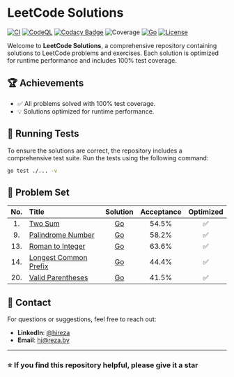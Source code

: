 # LeetCode Solutions

[![CI](https://github.com/hireza/leetcode/workflows/CI/badge.svg)](https://github.com/hireza/leetcode/actions?query=workflow%3ACI)
[![CodeQL](https://github.com/hireza/leetcode/workflows/CodeQL/badge.svg)](https://github.com/hireza/leetcode/actions?query=workflow%3ACodeQL)
[![Codacy Badge](https://app.codacy.com/project/badge/Grade/72bcd76eb96f4d91a7d1d9cc5ebced55)](https://app.codacy.com/gh/hireza/leetcode/dashboard?utm_source=gh&utm_medium=referral&utm_content=&utm_campaign=Badge_grade)
![Coverage](https://img.shields.io/badge/Coverage-100.0%25-brightgreen)
[![Go](https://img.shields.io/github/go-mod/go-version/hireza/leetcode)](https://github.com/hireza/leetcode)
[![License](https://img.shields.io/github/license/hireza/leetcode)](https://github.com/hireza/leetcode)

Welcome to **LeetCode Solutions**, a comprehensive repository containing solutions to LeetCode problems and exercises. Each solution is optimized for runtime performance and includes 100% test coverage.

## 🏆 Achievements

- ✅ All problems solved with 100% test coverage.
- 💡 Solutions optimized for runtime performance.

## 🧪 Running Tests

To ensure the solutions are correct, the repository includes a comprehensive test suite. Run the tests using the following command:

```bash
go test ./... -v
```

## 📁 Problem Set

| No. | Title                                                                        |                                          Solution                                          | Acceptance | Optimized |
| :-: | :--------------------------------------------------------------------------- | :----------------------------------------------------------------------------------------: | :--------: | :-------: |
| 1.  | [Two Sum](https://leetcode.com/problems/two-sum)                             |        [Go](https://github.com/hireza/leetcode/tree/main/Problem-Set/00001-Two-Sum)        |   54.5%    |    ✅     |
| 9.  | [Palindrome Number](https://leetcode.com/problems/palindrome-number)         |   [Go](https://github.com/hireza/leetcode/tree/main/Problem-Set/00009-Palindrome-Number)   |   58.2%    |    ✅     |
| 13. | [Roman to Integer](https://leetcode.com/problems/roman-to-integer)           |   [Go](https://github.com/hireza/leetcode/tree/main/Problem-Set/00013-Roman-to-Integer)    |   63.6%    |    ✅     |
| 14. | [Longest Common Prefix](https://leetcode.com/problems/longest-common-prefix) | [Go](https://github.com/hireza/leetcode/tree/main/Problem-Set/00014-Longest-Common-Prefix) |   44.4%    |    ✅     |
| 20. | [Valid Parentheses](https://leetcode.com/problems/valid-parentheses)         |   [Go](https://github.com/hireza/leetcode/tree/main/Problem-Set/00020-Valid-Parentheses)   |   41.5%    |    ✅     |

## 📧 Contact

For questions or suggestions, feel free to reach out:

- **LinkedIn**: [@hireza](https://www.linkedin.com/in/hireza)
- **Email**: <hi@reza.by>

---

### ⭐ If you find this repository helpful, please give it a star
